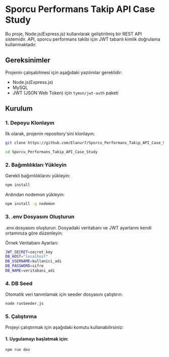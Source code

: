 # Sporcu Performans Takip API Case Study

Bu proje, Node.js(Express.js) kullanılarak geliştirilmiş bir REST API sistemidir. API, sporcu performans takibi için JWT tabanlı kimlik doğrulama kullanmaktadır.

## Gereksinimler

Projenin çalışabilmesi için aşağıdaki yazılımlar gereklidir:
- Node.js(Express.js)
- MySQL
- JWT (JSON Web Token) için `tymon/jwt-auth` paketi

## Kurulum

### 1. Depoyu Klonlayın

İlk olarak, projenin repository'sini klonlayın:

```bash
git clone https://github.com/Elanur7/Sporcu_Performans_Takip_API_Case_Study.git
```
```bash
cd Sporcu_Performans_Takip_API_Case_Study
```

### 2. Bağımlılıkları Yükleyin
Gerekli bağımlılıklarını yükleyin:
```bash
npm install
```
Ardından nodemon yükleyin:
```bash
npm install -g nodemon
```

### 3. .env Dosyasını Oluşturun
.env.dosyasını oluşturun. Dosyadaki veritabanı ve JWT ayarlarını kendi ortamınıza göre düzenleyin:

Örnek Veritabanı Ayarları:
```bash
JWT_SECRET=secret_key
DB_HOST="localhost"
DB_USERNAME=kullanici_adi
DB_PASSWORD=sifre
DB_NAME=veritabani_adi
```

### 4. DB Seed
Otomatik veri tanımlamak için seeder dosyasını çalıştırın:
```bash
node runSeeder.js
```

### 5. Çalıştırma
Projeyi çalıştırmak için aşağıdaki komutu kullanabilirsiniz:
#### 1. Uygulamayı başlatmak için:
```bash
npm run dev
```
